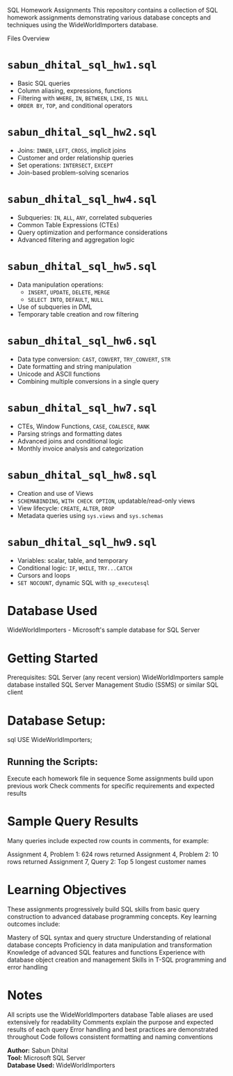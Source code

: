 
SQL Homework Assignments
This repository contains a collection of SQL homework assignments demonstrating various database concepts and techniques using the WideWorldImporters database.

Files Overview

# `sabun_dhital_sql_hw1.sql`
- Basic SQL queries
- Column aliasing, expressions, functions
- Filtering with `WHERE`, `IN`, `BETWEEN`, `LIKE`, `IS NULL`
- `ORDER BY`, `TOP`, and conditional operators

#  `sabun_dhital_sql_hw2.sql`
- Joins: `INNER`, `LEFT`, `CROSS`, implicit joins
- Customer and order relationship queries
- Set operations: `INTERSECT`, `EXCEPT`
- Join-based problem-solving scenarios

#  `sabun_dhital_sql_hw4.sql`
- Subqueries: `IN`, `ALL`, `ANY`, correlated subqueries
- Common Table Expressions (CTEs)
- Query optimization and performance considerations
- Advanced filtering and aggregation logic

#  `sabun_dhital_sql_hw5.sql`
- Data manipulation operations:
  - `INSERT`, `UPDATE`, `DELETE`, `MERGE`
  - `SELECT INTO`, `DEFAULT`, `NULL`
- Use of subqueries in DML
- Temporary table creation and row filtering

#  `sabun_dhital_sql_hw6.sql`
- Data type conversion: `CAST`, `CONVERT`, `TRY_CONVERT`, `STR`
- Date formatting and string manipulation
- Unicode and ASCII functions
- Combining multiple conversions in a single query

#  `sabun_dhital_sql_hw7.sql`
- CTEs, Window Functions, `CASE`, `COALESCE`, `RANK`
- Parsing strings and formatting dates
- Advanced joins and conditional logic
- Monthly invoice analysis and categorization

#  `sabun_dhital_sql_hw8.sql`
- Creation and use of Views
- `SCHEMABINDING`, `WITH CHECK OPTION`, updatable/read-only views
- View lifecycle: `CREATE`, `ALTER`, `DROP`
- Metadata queries using `sys.views` and `sys.schemas`

# `sabun_dhital_sql_hw9.sql`
- Variables: scalar, table, and temporary
- Conditional logic: `IF`, `WHILE`, `TRY...CATCH`
- Cursors and loops
- `SET NOCOUNT`, dynamic SQL with `sp_executesql`

# Database Used
WideWorldImporters - Microsoft's sample database for SQL Server

# Getting Started

Prerequisites:
SQL Server (any recent version)
WideWorldImporters sample database installed
SQL Server Management Studio (SSMS) or similar SQL client

# Database Setup:
sql USE WideWorldImporters;

## Running the Scripts:
Execute each homework file in sequence
Some assignments build upon previous work
Check comments for specific requirements and expected results

# Sample Query Results
Many queries include expected row counts in comments, for example:

Assignment 4, Problem 1: 624 rows returned
Assignment 4, Problem 2: 10 rows returned
Assignment 7, Query 2: Top 5 longest customer names


# Learning Objectives
These assignments progressively build SQL skills from basic query construction to advanced database programming concepts. Key learning outcomes include:

Mastery of SQL syntax and query structure
Understanding of relational database concepts
Proficiency in data manipulation and transformation
Knowledge of advanced SQL features and functions
Experience with database object creation and management
Skills in T-SQL programming and error handling


# Notes
All scripts use the WideWorldImporters database
Table aliases are used extensively for readability
Comments explain the purpose and expected results of each query
Error handling and best practices are demonstrated throughout
Code follows consistent formatting and naming conventions


**Author:** Sabun Dhital  
**Tool:** Microsoft SQL Server  
**Database Used:** WideWorldImporters

